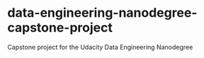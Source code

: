 # data-engineering-nanodegree-capstone-project
Capstone project for the Udacity Data Engineering Nanodegree 
